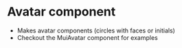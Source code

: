 # Avatar component

- Makes avatar components (circles with faces or initials)
- Checkout the MuiAvatar component for examples
